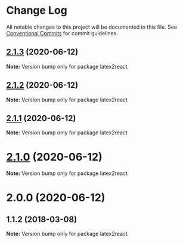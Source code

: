 # Change Log

All notable changes to this project will be documented in this file.
See [Conventional Commits](https://conventionalcommits.org) for commit guidelines.

## [2.1.3](https://github.com/pyramation/latex2js/compare/latex2react@2.1.2...latex2react@2.1.3) (2020-06-12)

**Note:** Version bump only for package latex2react





## [2.1.2](https://github.com/pyramation/latex2js/compare/latex2react@2.1.1...latex2react@2.1.2) (2020-06-12)

**Note:** Version bump only for package latex2react





## [2.1.1](https://github.com/pyramation/latex2js/compare/latex2react@2.1.0...latex2react@2.1.1) (2020-06-12)

**Note:** Version bump only for package latex2react





# [2.1.0](https://github.com/pyramation/latex2js/compare/latex2react@2.0.0...latex2react@2.1.0) (2020-06-12)

**Note:** Version bump only for package latex2react





# 2.0.0 (2020-06-12)



## 1.1.2 (2018-03-08)

**Note:** Version bump only for package latex2react
